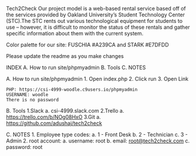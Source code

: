 Tech2Check
Our project model is a web-based rental service based off of the services provided by Oakland University’s Student Technology Center (STC).The STC rents out various technological equipment for students to use – however, it is difficult to monitor the status of these rentals and gather specific information about them with the current system.

Color palette for our site: FUSCHIA #A239CA and STARK #E7DFDD

Please update the readme as you make changes

INDEX
    A. How to run site/phpmyadmin
    B. Tools
    C. NOTES
    
A. How to run site/phpmyadmin
    1. Open index.php
    2. Click run
    3. Open Link 
    
    
    PHP: https://csi-4999-woodle.c9users.io/phpmyadmin
    USERNAME: woodle
    There is no password
    
B. Tools
    1.Slack
        a. csi-4999.slack.com
    2.Trello
        a. https://trello.com/b/NOg08HxO
    3.Git
        a. https://github.com/adushaj/tech2check

C. NOTES
    1. Employee type codes:
        a. 1 - Front Desk
        b. 2 - Technician
        c. 3 - Admin
    2. root account:
        a. username: root
        b. email: root@tech2check.com
        c. password: root
    